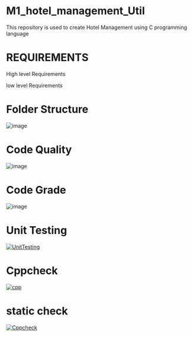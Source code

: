 # M1_hotel_management_Util

This repository is used to create Hotel Management using C programming language


# REQUIREMENTS

 High level Requirements
 
 low level Requirements
# Folder	Structure
![image](https://user-images.githubusercontent.com/74053403/154545322-538f37bb-f261-4dab-8f0b-734e8e045c15.png)






# Code Quality

![image](https://user-images.githubusercontent.com/74053403/156293085-5e09a44d-2b0e-4b85-8093-79db75c99599.png)



# Code Grade

![image](https://user-images.githubusercontent.com/74053403/156293177-1dc73abc-1e70-4c0b-9416-917b79ce3a98.png)

# Unit Testing

[![UnitTesting](https://github.com/deena2001/M1_hotel_management_Util/actions/workflows/c-cpp.yml/badge.svg)](https://github.com/deena2001/M1_hotel_management_Util/actions/workflows/c-cpp.yml)

# Cppcheck

[![cpp](https://github.com/deena2001/M1_hotel_management_Util/actions/workflows/c-cpp2.yml/badge.svg)](https://github.com/deena2001/M1_hotel_management_Util/actions/workflows/c-cpp2.yml)

# static check

[![Cppcheck](https://github.com/deena2001/M1_hotel_management_Util/actions/workflows/static_check.yml/badge.svg)](https://github.com/deena2001/M1_hotel_management_Util/actions/workflows/static_check.yml)

